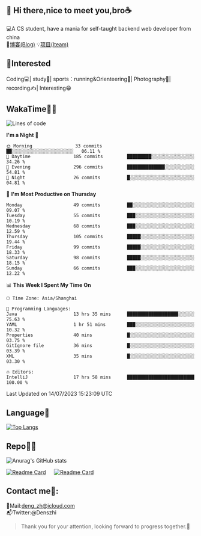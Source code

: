 👋 Hi there,nice to meet you,bro☕
---
💻A CS student, have a mania for self-taught backend web developer from china   
📌[博客(Blog)](https://github.com/HealUP/MyBlog)
💡[项目(Iteam)](https://healup.github.io/)

 <!-- waka-box start -->
 <!-- waka-box end -->
 
🧲**Interested**
--
Coding💻| study📖| sports：running&Orienteering🏃‍| Photography📸| recording✍️| Interesting😁

WakaTime👨‍💻
---
<!--START_SECTION:waka-->
![Lines of code](https://img.shields.io/badge/From%20Hello%20World%20I%27ve%20Written-167.7%20thousand%20lines%20of%20code-blue)

**I'm a Night 🦉** 

```text
🌞 Morning                33 commits          ██░░░░░░░░░░░░░░░░░░░░░░░   06.11 % 
🌆 Daytime                185 commits         █████████░░░░░░░░░░░░░░░░   34.26 % 
🌃 Evening                296 commits         ██████████████░░░░░░░░░░░   54.81 % 
🌙 Night                  26 commits          █░░░░░░░░░░░░░░░░░░░░░░░░   04.81 % 
```
📅 **I'm Most Productive on Thursday** 

```text
Monday                   49 commits          ██░░░░░░░░░░░░░░░░░░░░░░░   09.07 % 
Tuesday                  55 commits          ███░░░░░░░░░░░░░░░░░░░░░░   10.19 % 
Wednesday                68 commits          ███░░░░░░░░░░░░░░░░░░░░░░   12.59 % 
Thursday                 105 commits         █████░░░░░░░░░░░░░░░░░░░░   19.44 % 
Friday                   99 commits          █████░░░░░░░░░░░░░░░░░░░░   18.33 % 
Saturday                 98 commits          █████░░░░░░░░░░░░░░░░░░░░   18.15 % 
Sunday                   66 commits          ███░░░░░░░░░░░░░░░░░░░░░░   12.22 % 
```


📊 **This Week I Spent My Time On** 

```text
🕑︎ Time Zone: Asia/Shanghai

💬 Programming Languages: 
Java                     13 hrs 35 mins      ███████████████████░░░░░░   75.63 % 
YAML                     1 hr 51 mins        ███░░░░░░░░░░░░░░░░░░░░░░   10.32 % 
Properties               40 mins             █░░░░░░░░░░░░░░░░░░░░░░░░   03.75 % 
GitIgnore file           36 mins             █░░░░░░░░░░░░░░░░░░░░░░░░   03.39 % 
XML                      35 mins             █░░░░░░░░░░░░░░░░░░░░░░░░   03.30 % 

🔥 Editors: 
IntelliJ                 17 hrs 58 mins      █████████████████████████   100.00 % 
```


 Last Updated on 14/07/2023 15:23:09 UTC
<!--END_SECTION:waka-->

Language🚀
---
[![Top Langs](https://github-readme-stats.vercel.app/api/top-langs/?username=HealUP&layout=compact&hide_border=true)](https://github.com/HealUP)

Repo🧑‍💻
---
![Anurag's GitHub stats](https://github-readme-stats.vercel.app/api?username=HealUP&count_private=true&show_icons=true&theme=gruvbox&hide_border=true) 

[![Readme Card](https://github-readme-stats.vercel.app/api/pin/?username=HealUP&repo=InternetEy&theme=transparent)](https://github.com/HealUP/InternetEy) &emsp;
[![Readme Card](https://github-readme-stats.vercel.app/api/pin/?username=HealUP&repo=CampusExperience&theme=transparent)](https://github.com/HealUP/CampusExperience)


Contact me📱:
---
📮Mail:deng_zh@icloud.com  
📬Twitter:@Denszhi  

> Thank you for your attention, looking forward to progress together.🎉
